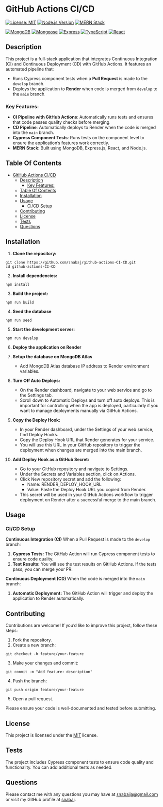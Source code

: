 # GitHub Actions CI/CD

[![License: MIT](https://img.shields.io/badge/License-MIT-yellow.svg)](https://opensource.org/licenses/MIT)
[![Node.js Version](https://img.shields.io/badge/Node-%3E%3D14-brightgreen.svg)](https://nodejs.org/)
[![MERN Stack](https://img.shields.io/badge/MERN-Stack-blue.svg)](https://www.mongodb.com/mern-stack)

[![MongoDB](https://img.shields.io/badge/MongoDB-%234ea94b.svg?style=for-the-badge&logo=mongodb&logoColor=white)](https://www.mongodb.com/)
[![Mongoose](https://img.shields.io/badge/Mongoose-%2300cf4b.svg?style=for-the-badge&logo=mongoose&logoColor=white)](https://mongoosejs.com/)
[![Express](https://img.shields.io/badge/Express-%23404d59.svg?style=for-the-badge&logo=express&logoColor=%2361DAFB)](https://expressjs.com/)
[![TypeScript](https://img.shields.io/badge/TypeScript-007ACC.svg?style=for-the-badge&logo=typescript&logoColor=white)](https://www.typescriptlang.org/)
[![React](https://img.shields.io/badge/React-20232A.svg?style=for-the-badge&logo=react&logoColor=61DAFB)](https://reactjs.org/)

## Description

This project is a full-stack application that integrates Continuous Integration (CI) and Continuous Deployment (CD) with GitHub Actions. It features an automated pipeline that:

- Runs Cypress component tests when a **Pull Request** is made to the `develop` branch.
- Deploys the application to **Render** when code is merged from `develop` to the `main` branch.

### Key Features:

- **CI Pipeline with GitHub Actions**: Automatically runs tests and ensures that code passes quality checks before merging.
- **CD Pipeline**: Automatically deploys to Render when the code is merged into the `main` branch.
- **Cypress Component Tests**: Runs tests on the component level to ensure the application’s features work correctly.
- **MERN Stack**: Built using MongoDB, Express.js, React, and Node.js.

## Table Of Contents

- [GitHub Actions CI/CD](#github-actions-cicd)
  - [Description](#description)
    - [Key Features:](#key-features)
  - [Table Of Contents](#table-of-contents)
  - [Installation](#installation)
  - [Usage](#usage)
    - [CI/CD Setup](#cicd-setup)
  - [Contributing](#contributing)
  - [License](#license)
  - [Tests](#tests)
  - [Questions](#questions)

## Installation

1. **Clone the repository:**

```
git clone https://github.com/snabaj/github-actions-CI-CD.git
cd github-actions-CI-CD
```

2. **Install dependencies:**

```
npm install
```

3. **Build the project:**

```
npm run build
```

4. **Seed the database**

```
npm run seed
```

5. **Start the development server:**

```
npm run develop
```

6. **Deploy the application on Render**
7. **Setup the database on MongoDB Atlas**
   - Add MongoDB Atlas database IP address to Render environment variables.
8. **Turn Off Auto Deploys:**

   - On the Render dashboard, navigate to your web service and go to the Settings tab.
   - Scroll down to Automatic Deploys and turn off auto deploys. This is important for controlling when the app is deployed, particularly if you want to manage deployments manually via GitHub Actions.

9. **Copy the Deploy Hook:**

   - In your Render dashboard, under the Settings of your web service, find Deploy Hooks.
   - Copy the Deploy Hook URL that Render generates for your service.
   - You will use this URL in your GitHub repository to trigger the deployment when changes are merged into the main branch.

10. **Add Deploy Hook as a GitHub Secret:**

    - Go to your GitHub repository and navigate to Settings.
    - Under the Secrets and Variables section, click on Actions.
    - Click New repository secret and add the following:
      - Name: RENDER_DEPLOY_HOOK_URL
      - Value: Paste the Deploy Hook URL you copied from Render.
    - This secret will be used in your GitHub Actions workflow to trigger deployment on Render after a successful merge to the main branch.

## Usage

### CI/CD Setup

**Continuous Integration (CI)**
When a Pull Request is made to the `develop` branch:

1. **Cypress Tests:** The GitHub Action will run Cypress component tests to ensure code quality.
2. **Test Results:** You will see the test results on GitHub Actions. If the tests pass, you can merge your PR.

**Continuous Deployment (CD)**
When the code is merged into the `main` branch:

1. **Automatic Deployment:** The GitHub Action will trigger and deploy the application to Render automatically.

## Contributing

Contributions are welcome! If you’d like to improve this project, follow these steps:

1. Fork the repository.
2. Create a new branch:

```
git checkout -b feature/your-feature
```

3. Make your changes and commit:

```
git commit -m "Add feature: description"
```

4. Push the branch:

```
git push origin feature/your-feature
```

5. Open a pull request.

Please ensure your code is well-documented and tested before submitting.

## License

This project is licensed under the [MIT](https://opensource.org/licenses/MIT) license.

## Tests

The project includes Cypress component tests to ensure code quality and functionality. You can add additional tests as needed.

## Questions

Please contact me with any questions you may have at [snabajja@gmail.com](mailto:snabajja@gmail.com) or visit my GitHub profile at [snabaj](https://github.com/snabaj).
